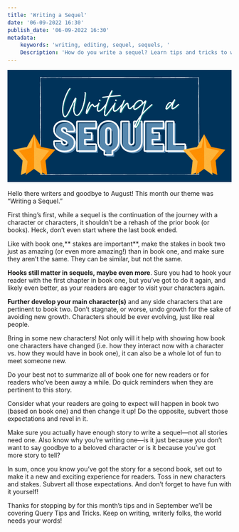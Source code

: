 ```yaml
---
title: 'Writing a Sequel'
date: '06-09-2022 16:30'
publish_date: '06-09-2022 16:30'
metadata:
    keywords: 'writing, editing, sequel, sequels, '
    Description: 'How do you write a sequel? Learn tips and tricks to write a successful follow-up to your first book/manuscript'
---
```


![Writing A Sequel](WritingASequel.png "Writing A Sequel")

Hello there writers and goodbye to August! This month our theme was “Writing a Sequel.” 

First thing’s first, while a sequel is the continuation of the journey with a character or characters, it shouldn’t be a rehash of the prior book (or books). Heck, don’t even start where the last book ended. 

Like with book one,** stakes are important**, make the stakes in book two just as amazing (or even more amazing!) than in book one, and make sure they aren’t the same. They can be similar, but not the same. 

**Hooks still matter in sequels, maybe even more**. Sure you had to hook your reader with the first chapter in book one, but you’ve got to do it again, and likely even better, as your readers are eager to visit your characters again. 

**Further develop your main character(s)** and any side characters that are pertinent to book two. Don’t stagnate, or worse, undo growth for the sake of avoiding new growth. Characters should be ever evolving, just like real people. 

Bring in some new characters! Not only will it help with showing how book one characters have changed (i.e. how they interact now with a character vs. how they would have in book one), it can also be a whole lot of fun to meet someone new. 
 
Do your best not to summarize all of book one for new readers or for readers who’ve been away a while. Do quick reminders when they are pertinent to this story. 

Consider what your readers are going to expect will happen in book two (based on book one) and then change it up! Do the opposite, subvert those expectations and revel in it. 

Make sure you actually have enough story to write a sequel—not all stories need one. Also know why you’re writing one—is it just because you don’t want to say goodbye to a beloved character or is it because you’ve got more story to tell? 

In sum, once you know you’ve got the story for a second book, set out to make it a new and exciting experience for readers. Toss in new characters and stakes. Subvert all those expectations. And don’t forget to have fun with it yourself! 

Thanks for stopping by for this month’s tips and in September we’ll be covering Query Tips and Tricks. Keep on writing, writerly folks, the world needs your words! 

